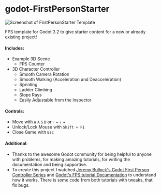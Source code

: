 # godot-FirstPersonStarter
![Screenshot of FirstPersonStarter Template](https://i.imgur.com/kfzlnpZ.png)

FPS template for Godot 3.2 to give starter content for a new or already existing project!

#### Includes:
- Example 3D Scene
  - FPS Counter
- 3D Character Controller
  - Smooth Camera Rotation
  - Smooth Walking (Acceleration and Deacceleration)
  - Sprinting
  - Ladder Climbing
  - Slope Rays
  - Easily Adjustable from the Inspector

#### Controls:
- Move with `W` `A` `S` `D` or `↑` `←` `↓` `→`
- Unlock/Lock Mouse with `Shift + F1`
- Close Game with `Esc`

#### Additional:
- Thanks to the awesome Godot community for being helpful to anyone with problems, for making amazing tutorials, for writing the documentation and being supportive.
- To create this project I watched [Jeremy Bullock's Godot First Person Controller Series](https://www.youtube.com/watch?v=Etpq-d5af6M&list=PLTZoMpB5Z4aD-rCpluXsQjkGYgUGUZNIV) and [Godot's FPS tutorial Documentation](https://docs.godotengine.org/en/3.1/tutorials/3d/fps_tutorial/) to understand how it works. There is some code from both tutorials with tweaks, that fix bugs.
